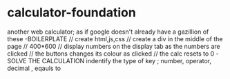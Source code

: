 # calculator-foundation
another web calculator; as if google doesn't already have a gazillion of these
-BOILERPLATE
  // create html,js,css
  // create a div in the middle of  the page
  // 400*600
  // display numbers on the display tab as the numbers are clicked
  // the buttons changes its colour as clicked
  // the calc resets to 0 
-SOLVE THE CALCULATION
  indentify the type of key ; number, operator, decimal , eqauls to
  